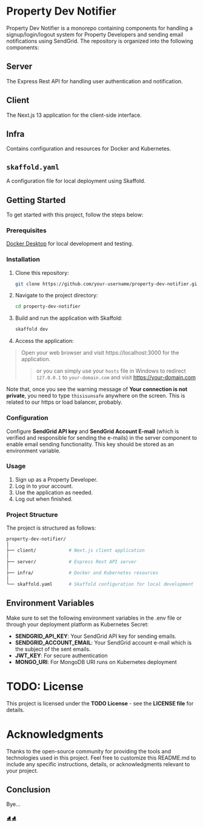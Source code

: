 # Property Dev Notifier

Property Dev Notifier is a monorepo containing components for handling a signup/login/logout system for Property Developers and sending email notifications using SendGrid. The repository is organized into the following components:

## Server

The Express Rest API for handling user authentication and notification.

## Client

The Next.js 13 application for the client-side interface.

## Infra

Contains configuration and resources for Docker and Kubernetes.

## `skaffold.yaml`

A configuration file for local deployment using Skaffold.

## Getting Started

To get started with this project, follow the steps below:

### Prerequisites

[Docker Desktop](https://www.docker.com/products/docker-desktop) for local development and testing.

### Installation

1. Clone this repository:

   ```bash
   git clone https://github.com/your-username/property-dev-notifier.git

   ```

2. Navigate to the project directory:

   ```bash
   cd property-dev-notifier

   ```

3. Build and run the application with Skaffold:

   ```bash
   skaffold dev

   ```

4. Access the application:

> Open your web browser and visit https://localhost:3000 for the application.
> > or you can simply use your `hosts` file in Windows to redirect `127.0.0.1` to `your-domain.com` and visit https://your-domain.com


Note that, once you see the warning message of **Your connection is not private**, you need to type `thisisunsafe` anywhere on the screen. This is related to our https or load balancer, probably.

### Configuration

Configure **SendGrid API key** and **SendGrid Account E-mail** (which is verified and responsible for sending the e-mails) in the server component to enable email sending functionality. This key should be stored as an environment variable.

### Usage

1. Sign up as a Property Developer.
2. Log in to your account.
3. Use the application as needed.
4. Log out when finished.

### Project Structure

The project is structured as follows:

```graphql
property-dev-notifier/
│
├── client/            # Next.js client application
│
├── server/            # Express Rest API server
│
├── infra/             # Docker and Kubernetes resources
│
└── skaffold.yaml      # Skaffold configuration for local development
```

## Environment Variables

Make sure to set the following environment variables in the .env file or through your deployment platform as Kubernetes Secret:

- **SENDGRID_API_KEY**: Your SendGrid API key for sending emails.
- **SENDGRID_ACCOUNT_EMAIL**: Your SendGrid account e-mail which is the subject of the sent emails.
- **JWT_KEY**: For secure authentication
- **MONGO_URI**: For MongoDB URI runs on Kubernetes deployment

# TODO: License
This project is licensed under the **TODO License** - see the **LICENSE file** for details.

# Acknowledgments
Thanks to the open-source community for providing the tools and technologies used in this project.
Feel free to customize this README.md to include any specific instructions, details, or acknowledgments relevant to your project.

## Conclusion

Bye...

⛸️⛸️

